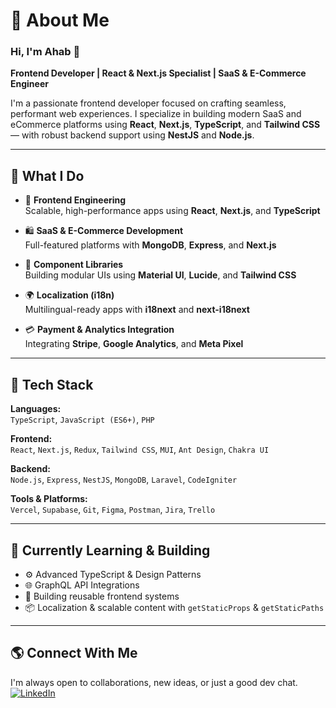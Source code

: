 # 💫 About Me
### Hi, I'm Ahab 👋  
**Frontend Developer | React & Next.js Specialist | SaaS & E-Commerce Engineer**

I'm a passionate frontend developer focused on crafting seamless, performant web experiences. I specialize in building modern SaaS and eCommerce platforms using **React**, **Next.js**, **TypeScript**, and **Tailwind CSS** — with robust backend support using **NestJS** and **Node.js**.

---

## 🚀 What I Do

- 🔧 **Frontend Engineering**  
  Scalable, high-performance apps using **React**, **Next.js**, and **TypeScript**

- 🛍️ **SaaS & E-Commerce Development**  
  Full-featured platforms with **MongoDB**, **Express**, and **Next.js**

- 🧱 **Component Libraries**  
  Building modular UIs using **Material UI**, **Lucide**, and **Tailwind CSS**

- 🌍 **Localization (i18n)**  
  Multilingual-ready apps with **i18next** and **next-i18next**

- 💳 **Payment & Analytics Integration**  
  Integrating **Stripe**, **Google Analytics**, and **Meta Pixel**

---

## 🧰 Tech Stack

**Languages:**  
`TypeScript`, `JavaScript (ES6+)`, `PHP`

**Frontend:**  
`React`, `Next.js`, `Redux`, `Tailwind CSS`, `MUI`, `Ant Design`, `Chakra UI`

**Backend:**  
`Node.js`, `Express`, `NestJS`, `MongoDB`, `Laravel`, `CodeIgniter`

**Tools & Platforms:**  
`Vercel`, `Supabase`, `Git`, `Figma`, `Postman`, `Jira`, `Trello`

---

## 🧠 Currently Learning & Building

- ⚙️ Advanced TypeScript & Design Patterns  
- 🌐 GraphQL API Integrations  
- 🚀 Building reusable frontend systems  
- 📦 Localization & scalable content with `getStaticProps` & `getStaticPaths`

---

## 🌎 Connect With Me

I'm always open to collaborations, new ideas, or just a good dev chat.  
[![LinkedIn](https://img.shields.io/badge/LinkedIn-%230077B5.svg?logo=linkedin&logoColor=white)](https://www.linkedin.com/in/syed-ahab-ali/)
